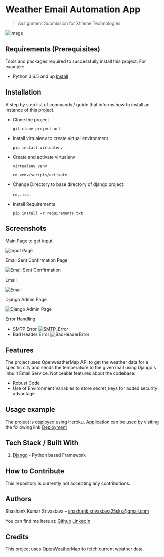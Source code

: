 # Weather Email Automation App

> Assignment Submission for Xtreme Technologies.

![image](https://user-images.githubusercontent.com/54381338/148017526-dfc2c797-d7f5-4274-8ed0-b00fb9b2c0f9.png)

## Requirements  (Prerequisites)

Tools and packages required to successfully install this project.
For example:

* Python 3.6.5 and up [Install](https://www.python.org/downloads/)

## Installation

A step by step list of commands / guide that informs how to install an instance of this project.

* Clone the project

    ```git clone project-url```

* Install virtualenv to create virtual environment

    ```pip install virtualenv```

* Create and activate virtualenv

    ```virtualenv venv```

    ```cd venv/scripts/activate```

* Change Directory to base directory of django project

    ```cd..```
    ```cd..```

* Install Requirements

    ```pip install -r requirements.txt```

## Screenshots

Main Page to get input

![Input Page](https://user-images.githubusercontent.com/54381338/148014781-ce87eadf-ca00-4104-9b10-f2ec40bc950b.png)

Email Sent Confirmation Page

![Email Sent Confirmation](https://user-images.githubusercontent.com/54381338/148014908-dc7c0a11-da6b-4e25-a32d-60ac1d25a708.png)

Email

![Email](https://user-images.githubusercontent.com/54381338/148015070-5a05255b-6e8d-4c68-a1e6-69f3ba1d7636.png)

Django Admin Page

![Django Admin Page](https://user-images.githubusercontent.com/54381338/148015745-e7bbb7c0-8437-4dab-af6b-fb0bc00e1995.png)

Error Handling

* SMTP Error
    ![SMTP_Error](https://user-images.githubusercontent.com/54381338/148015404-ac567224-4063-49f9-85d2-edac046a34c8.png)
* Bad Header Error
    ![BadHeaderError](https://user-images.githubusercontent.com/54381338/148015554-2b23c585-81e2-4bdd-8c84-e22f4e5d091d.png)

## Features

The project uses OpenweatherMap API to get the weather data for a specific city and sends the temperature to the given mail using Django's inbuilt Email Service. Noticeable features about the codebase:

* Robust Code
* Use of Environment Variables to store secret_keys for added security advantage

## Usage example

The project is deployed using Heroku.
Application can be used by visiting the following link
[Deployment](https://weather-email-automation.herokuapp.com/)

## Tech Stack / Built With

1. [Django](https://www.djangoproject.com/) - Python based Framework

## How to Contribute

This repository is currently not accepting any contributions.

## Authors

Shashank Kumar Srivastava  – shashank.srivastava25sks@gmail.com

You can find me here at:
[Github](https://github.com/shashank1503-cipher)
[LinkedIn](https://www.linkedin.com/in/shashank-srivastava-a72899201/)

## Credits

This project uses [OpenWeatherMap](https://openweathermap.org/api) to fetch current weather data.
